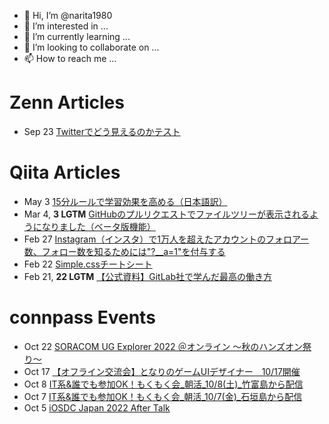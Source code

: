 - 👋 Hi, I’m @narita1980
- 👀 I’m interested in ...
- 🌱 I’m currently learning ...
- 💞️ I’m looking to collaborate on ...
- 📫 How to reach me ...

# Zenn Articles

<!-- profile updater begin: zenn -->
- Sep 23 [Twitterでどう見えるのかテスト](https://zenn.dev/narita1980/articles/cbb21f8d7f785752d6ac)
<!-- profile updater end: zenn -->

# Qiita Articles

<!-- profile updater begin: qiita -->
- May 3 [15分ルールで学習効果を高める（日本語訳）](https://qiita.com/narita1980/items/d0ad5246344fc6e4380f)
- Mar 4, **3 LGTM** [GitHubのプルリクエストでファイルツリーが表示されるようになりました（ベータ版機能）](https://qiita.com/narita1980/items/bee2c5232342a51e0415)
- Feb 27 [Instagram（インスタ）で1万人を超えたアカウントのフォロアー数、フォロー数を知るためには"?__a=1"を付与する](https://qiita.com/narita1980/items/630b7014fa893461b991)
- Feb 22 [Simple.cssチートシート](https://qiita.com/narita1980/items/fd2ccf0e91944aab9fd5)
- Feb 21, **22 LGTM** [【公式資料】GitLab社で学んだ最高の働き方](https://qiita.com/narita1980/items/d7d142c2bb6312cb9ad6)
<!-- profile updater end: qiita -->

# connpass Events

<!-- profile updater begin: connpass -->
- Oct 22 [SORACOM UG Explorer 2022 ＠オンライン 〜秋のハンズオン祭り〜](https://soracomug-tokyo.connpass.com/event/261640/)
- Oct 17 [【オフライン交流会】となりのゲームUIデザイナー　10/17開催](https://cyberagent.connpass.com/event/259707/)
- Oct 8 [IT系&誰でも参加OK！もくもく会_朝活_10/8(土)_竹富島から配信](https://morimori.connpass.com/event/261857/)
- Oct 7 [IT系&誰でも参加OK！もくもく会_朝活_10/7(金)_石垣島から配信](https://morimori.connpass.com/event/261856/)
- Oct 5 [iOSDC Japan 2022 After Talk](https://sansan.connpass.com/event/255645/)
<!-- profile updater end: connpass -->

<!---
narita1980/narita1980 is a ✨ special ✨ repository because its `README.md` (this file) appears on your GitHub profile.
You can click the Preview link to take a look at your changes.
--->
